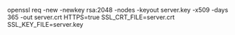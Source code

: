 openssl req -new -newkey rsa:2048 -nodes -keyout server.key -x509 -days 365 -out server.crt
HTTPS=true SSL_CRT_FILE=server.crt SSL_KEY_FILE=server.key
